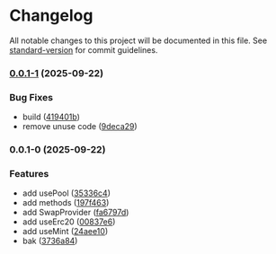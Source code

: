 # Changelog

All notable changes to this project will be documented in this file. See [standard-version](https://github.com/conventional-changelog/standard-version) for commit guidelines.

### [0.0.1-1](https://github.com/linzeguang/use-web3-hooks/compare/v0.0.1-0...v0.0.1-1) (2025-09-22)


### Bug Fixes

* build ([419401b](https://github.com/linzeguang/use-web3-hooks/commit/419401b170ec9f8ceecd4f1c6086c4411c42a054))
* remove unuse code ([9deca29](https://github.com/linzeguang/use-web3-hooks/commit/9deca2985bf5674e1756808aa9c9ec9f073bffdb))

### 0.0.1-0 (2025-09-22)


### Features

* add  usePool ([35336c4](https://github.com/linzeguang/use-web3-hooks/commit/35336c4b55abf6914c0dcd36742c6cc3a2f528f4))
* add methods ([197f463](https://github.com/linzeguang/use-web3-hooks/commit/197f4636e562d8f042b058843d05d3d7c866633b))
* add SwapProvider ([fa6797d](https://github.com/linzeguang/use-web3-hooks/commit/fa6797daa977186ae61592f6b2925be3f399020e))
* add useErc20 ([00837e6](https://github.com/linzeguang/use-web3-hooks/commit/00837e6d66d3cae05c031f4a3ad7097c6782e1a2))
* add useMint ([24aee10](https://github.com/linzeguang/use-web3-hooks/commit/24aee1070b699711c4e06729e8e13d44effe86c7))
* bak ([3736a84](https://github.com/linzeguang/use-web3-hooks/commit/3736a84a8f6228398facc348ce477edad0fc96fb))

